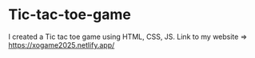 # Tic-tac-toe-game
I created a Tic tac toe game using HTML, CSS, JS.
Link to my website => https://xogame2025.netlify.app/
